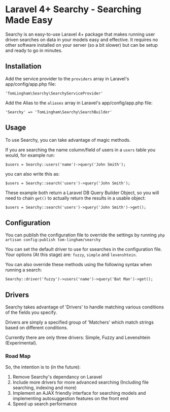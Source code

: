 Laravel 4+ Searchy - Searching Made Easy
========================================

Searchy is an easy-to-use Laravel 4+ package that makes running user driven searches on data in your models easy and effective.
It requires no other software installed on your server (so a bit slower) but can be setup and ready to go in minutes.

Installation
----------------------------------------
Add the service provider to the `providers` array in Laravel's app/config/app.php file:
```
'TomLingham\Searchy\SearchyServiceProvider'
```

Add the Alias to the `aliases` array in Laravel's app/config/app.php file:
```
'Searchy' => 'TomLingham\Searchy\SearchBuilder'
```


Usage
----------------------------------------
To use Searchy, you can take advantage of magic methods.

If you are searching the name column/field of users in a `users` table you would, for example run:
```
$users = Searchy::users('name')->query('John Smith');
```
you can also write this as:

```
$users = Searchy::search('users')->query('John Smith');
```
These example both return a Laravel DB Query Builder Object, so you will need to chain `get()` to actually return the results in a usable object:

```
$users = Searchy::search('users')->query('John Smith')->get();
```


Configuration
----------------------------------------
You can publish the configuration file to override the settings by running `php artisan config:publish tom-lingham/searchy`

You can set the default driver to use for ssearches in the configuration file. Your options (At this stage) are: `fuzzy`, `simple` and `levenshtein`.

You can also override these methods using the following syntax when running a search:

```
Searchy::driver('fuzzy')->users('name')->query('Bat Man')->get();
```


Drivers
----------------------------------------
Searchy takes advantage of 'Drivers' to handle matching various conditions of the fields you specify.

Drivers are simply a specified group of 'Matchers' which match strings based on different conditions.

Currently there are only three drivers: Simple, Fuzzy and Levenshtein (Experimental).



### Road Map

So, the intention is to (in the future):

1. Remove Searchy's dependancy on Laravel
2. Include more drivers for more advanced searching (Including file searching, indexing and more)
3. Implement an AJAX friendly interface for searching models and implementing autosuggestion features on the front end
4. Speed up search performance
